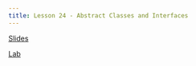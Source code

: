 ```yaml
---
title: Lesson 24 - Abstract Classes and Interfaces
---
```


[Slides](https://github.com/novillo-cs/apcsa_material/blob/main/lessons/24_abstract_classes_interfaces.pdf)

[Lab](https://novillo-cs.github.io/apcsa/labs/lab_05_bank_accounts/)
